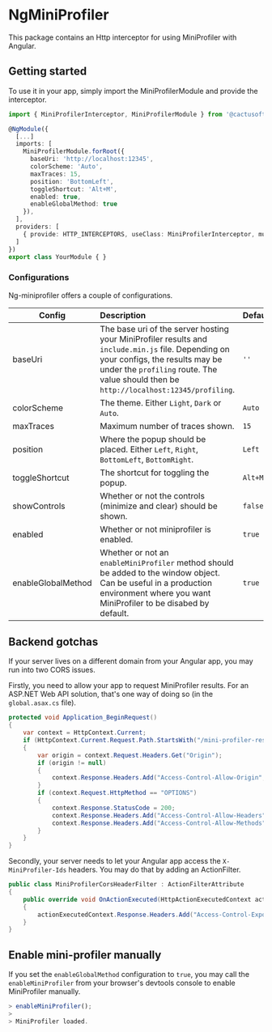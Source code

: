 # NgMiniProfiler

This package contains an Http interceptor for using MiniProfiler with Angular.

## Getting started

To use it in your app, simply import the MiniProfilerModule and provide the interceptor.

```ts
import { MiniProfilerInterceptor, MiniProfilerModule } from '@cactusoft-ca/ng-miniprofiler';

@NgModule({
  [...]
  imports: [
    MiniProfilerModule.forRoot({
      baseUri: 'http://localhost:12345',
      colorScheme: 'Auto',
      maxTraces: 15,
      position: 'BottomLeft',
      toggleShortcut: 'Alt+M',
      enabled: true,
      enableGlobalMethod: true
    }),
  ],
  providers: [
    { provide: HTTP_INTERCEPTORS, useClass: MiniProfilerInterceptor, multi: true }
  ]
})
export class YourModule { }
```

### Configurations

Ng-miniprofiler offers a couple of configurations.

| Config              | Description                                                                            | Default |
| ------------------- |:---------------------------------------------------------------------------------------|---------|
| baseUri             | The base uri of the server hosting your MiniProfiler results and `include.min.js` file. Depending on your configs, the results may be under the `profiling` route. The value should then be `http://localhost:12345/profiling`.                                                             | `''`    |
| colorScheme         | The theme. Either `Light`, `Dark` or `Auto`.                                           | `Auto`  |
| maxTraces           | Maximum number of traces shown.                                                        | `15`    |
| position            | Where the popup should be placed. Either `Left`, `Right`, `BottomLeft`, `BottomRight`. | `Left`  |
| toggleShortcut      | The shortcut for toggling the popup.                                                   | `Alt+M` |
| showControls        | Whether or not the controls (minimize and clear) should be shown.                      | `false` |
| enabled             | Whether or not miniprofiler is enabled.                                                | `true`  |
| enableGlobalMethod  | Whether or not an `enableMiniProfiler` method should be added to the window object. Can be useful in a production environment where you want MiniProfiler to be disabed by default. | `true` |


## Backend gotchas

If your server lives on a different domain from your Angular app, you may run into two CORS issues.

Firstly, you need to allow your app to request MiniProfiler results. For an ASP.NET Web API solution, that's one way of doing so (in the `global.asax.cs` file).

```cs
protected void Application_BeginRequest() 
{ 
    var context = HttpContext.Current; 
    if (HttpContext.Current.Request.Path.StartsWith("/mini-profiler-resources")) 
    { 
        var origin = context.Request.Headers.Get("Origin"); 
        if (origin != null) 
        { 
            context.Response.Headers.Add("Access-Control-Allow-Origin", origin); 
        } 
        if (context.Request.HttpMethod == "OPTIONS") 
        { 
            context.Response.StatusCode = 200; 
            context.Response.Headers.Add("Access-Control-Allow-Headers", "Content-Type"); 
            context.Response.Headers.Add("Access-Control-Allow-Methods", "OPTIONS, GET"); 
        } 
    } 
}
```

Secondly, your server needs to let your Angular app access the `X-MiniProfiler-Ids` headers. You may do that by adding an ActionFilter.

```cs
public class MiniProfilerCorsHeaderFilter : ActionFilterAttribute
{
    public override void OnActionExecuted(HttpActionExecutedContext actionExecutedContext)
    {
        actionExecutedContext.Response.Headers.Add("Access-Control-Expose-Headers", "X-MiniProfiler-Ids");
    }
}
```

## Enable mini-profiler manually

If you set the `enableGlobalMethod` configuration to `true`, you may call the `enableMiniProfiler` from your browser's devtools console to enable MiniProfiler manually.

```ts
> enableMiniProfiler();
>
> MiniProfiler loaded.
```